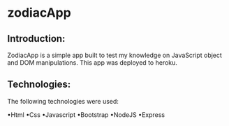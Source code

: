# zodiacApp

## Introduction: 
ZodiacApp is a simple app built to test my knowledge on JavaScript object and DOM manipulations.
This app was deployed to heroku. 

## Technologies:
The following technologies were used:

•Html
•Css
•Javascript 
•Bootstrap 
•NodeJS
•Express




   
